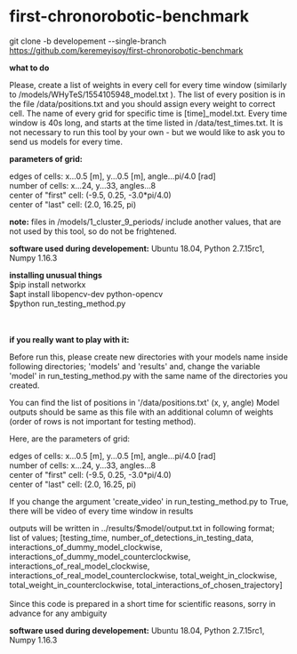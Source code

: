 # first-chronorobotic-benchmark

git clone -b developement --single-branch https://github.com/keremeyisoy/first-chronorobotic-benchmark

**what to do**

Please, create a list of weights in every cell for every time window (similarly to /models/WHyTeS/1554105948_model.txt ).
The list of every position is in the file /data/positions.txt and you should assign every weight to correct cell.
The name of every grid for specific time is [time]_model.txt.
Every time window is 40s long, and starts at the time listed in /data/test_times.txt.
It is not necessary to run this tool by your own - but we would like to ask you to send us models for every time.


**parameters of grid:**

edges of cells: x...0.5 [m], y...0.5 [m], angle...pi/4.0 [rad]<br />
number of cells: x...24, y...33, angles...8<br />
center of "first" cell: (-9.5, 0.25, -3.0*pi/4.0)<br />
center of "last" cell: (2.0, 16.25, pi) <br />

**note:**
files in /models/1_cluster_9_periods/ include another values, that are not used by this tool, so do not be frightened.


**software used during developement:**
Ubuntu 18.04,
Python 2.7.15rc1,
Numpy 1.16.3

**installing unusual things**
<br />
$pip install networkx<br />
$apt install libopencv-dev python-opencv<br />
$python run_testing_method.py<br />
<br /><br />

**if you really want to play with it:**

Before run this, please create new directories with your models name inside following directories; 'models' and 'results'
and, change the variable 'model' in run_testing_method.py with the same name of the directories you created.

You can find the list of positions in '/data/positions.txt' (x, y, angle)
Model outputs should be same as this file with an additional column of weights (order of rows is not important for testing method).

Here, are the parameters of grid:

edges of cells: x...0.5 [m], y...0.5 [m], angle...pi/4.0 [rad]<br />
number of cells: x...24, y...33, angles...8<br />
center of "first" cell: (-9.5, 0.25, -3.0*pi/4.0)<br />
center of "last" cell: (2.0, 16.25, pi) <br />

If you change the argument 'create_video' in run_testing_method.py to True, there will be video of every time window in results

outputs will be written in ../results/$model/output.txt in following format;<br />
list of values; [testing_time, number_of_detections_in_testing_data, interactions_of_dummy_model_clockwise, interactions_of_dummy_model_counterclockwise, interactions_of_real_model_clockwise, interactions_of_real_model_counterclockwise, total_weight_in_clockwise, total_weight_in_counterclockwise, total_interactions_of_chosen_trajectory]<br />
<br />
Since this code is prepared in a short time for scientific reasons, sorry in advance for any ambiguity

**software used during developement:**
Ubuntu 18.04,
Python 2.7.15rc1,
Numpy 1.16.3
